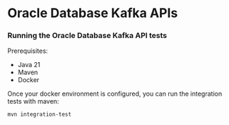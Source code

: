 # Oracle Database Kafka APIs

### Running the Oracle Database Kafka API tests

Prerequisites:
- Java 21
- Maven
- Docker

Once your docker environment is configured, you can run the integration tests with maven:

```shell
mvn integration-test
```
